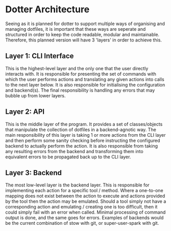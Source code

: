 # Dotter Architecture
Seeing as it is planned for dotter to support multiple ways of organising and managing dotfiles, it is important that these ways are seperate and structured in order to keep the code readable, modular and maintainable.
Therefore, this planned version will have 3 'layers' in order to achieve this.

## Layer 1: CLI Interface
This is the highest-level layer and the only one that the user directly interacts with. It is responsible for presenting the set of commands with which the user performs actions and translating any given actions into calls to the next layer below.
It is also responsible for initialising the configuration and backend(s). The final responsibility is handling any errors that may bubble up from lower layers.

## Layer 2: API
This is the middle layer of the program. It provides a set of classes/objects that manipulate the collection of dotfiles in a backend-agnotic way. 
The main responsibility of this layer is taking 1 or more actions from the CLI layer and then perform some sanity checking before instructing the configured backend to actually perform the action. 
It is also responsible from taking any resulting errors from the backend and transforming them into equivalent errors to be propagated back up to the CLI layer. 

## Layer 3: Backend
The most low-level layer is the backend layer. This is responsible for implementing each action for a specific tool / method. Where a one-to-one mapping does not exist between the action to execute and actions provided by the tool then the action may be emulated.
Should a tool simply not have a corresponding action and emulating / creating one is too difficult, then it could simply fail with an error when called. Minimal processing of command output is done, and the same goes for errors. Examples of backends would be the current combination of stow with git, or super-user-spark with git. 
